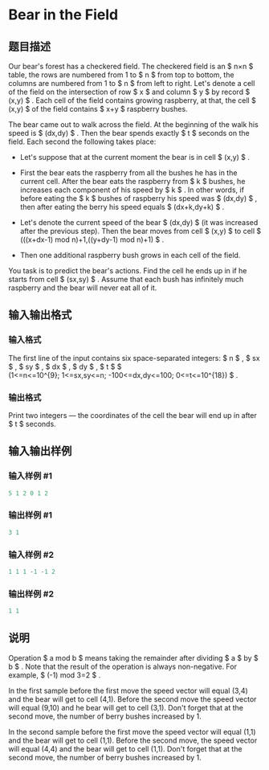# Bear in the Field

## 题目描述

Our bear's forest has a checkered field. The checkered field is an $ n×n $ table, the rows are numbered from 1 to $ n $ from top to bottom, the columns are numbered from 1 to $ n $ from left to right. Let's denote a cell of the field on the intersection of row $ x $ and column $ y $ by record $ (x,y) $ . Each cell of the field contains growing raspberry, at that, the cell $ (x,y) $ of the field contains $ x+y $ raspberry bushes.

The bear came out to walk across the field. At the beginning of the walk his speed is $ (dx,dy) $ . Then the bear spends exactly $ t $ seconds on the field. Each second the following takes place:

- Let's suppose that at the current moment the bear is in cell $ (x,y) $ .

- First the bear eats the raspberry from all the bushes he has in the current cell. After the bear eats the raspberry from $ k $ bushes, he increases each component of his speed by $ k $ . In other words, if before eating the $ k $ bushes of raspberry his speed was $ (dx,dy) $ , then after eating the berry his speed equals $ (dx+k,dy+k) $ .

- Let's denote the current speed of the bear $ (dx,dy) $ (it was increased after the previous step). Then the bear moves from cell $ (x,y) $ to cell $ (((x+dx-1) mod n)+1,((y+dy-1) mod n)+1) $ .

- Then one additional raspberry bush grows in each cell of the field.

You task is to predict the bear's actions. Find the cell he ends up in if he starts from cell $ (sx,sy) $ . Assume that each bush has infinitely much raspberry and the bear will never eat all of it.

## 输入输出格式

### 输入格式

The first line of the input contains six space-separated integers: $ n $ , $ sx $ , $ sy $ , $ dx $ , $ dy $ , $ t $ $ (1<=n<=10^{9}; 1<=sx,sy<=n; -100<=dx,dy<=100; 0<=t<=10^{18}) $ .

### 输出格式

Print two integers — the coordinates of the cell the bear will end up in after $ t $ seconds.

## 输入输出样例

### 输入样例 #1

```cpp
5 1 2 0 1 2

```
### 输出样例 #1

```cpp
3 1
```


### 输入样例 #2

```cpp
1 1 1 -1 -1 2

```
### 输出样例 #2

```cpp
1 1
```


## 说明

Operation $ a mod b $ means taking the remainder after dividing $ a $ by $ b $ . Note that the result of the operation is always non-negative. For example, $ (-1) mod 3=2 $ .

In the first sample before the first move the speed vector will equal (3,4) and the bear will get to cell (4,1). Before the second move the speed vector will equal (9,10) and he bear will get to cell (3,1). Don't forget that at the second move, the number of berry bushes increased by 1.

In the second sample before the first move the speed vector will equal (1,1) and the bear will get to cell (1,1). Before the second move, the speed vector will equal (4,4) and the bear will get to cell (1,1). Don't forget that at the second move, the number of berry bushes increased by 1.

